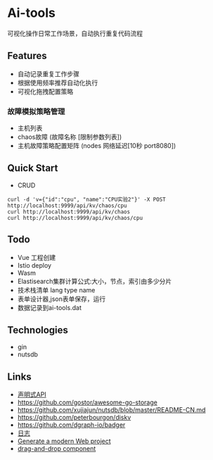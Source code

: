 # Ai-tools
可视化操作日常工作场景，自动执行重复代码流程

## Features
- 自动记录重复工作步骤
- 根据使用频率推荐自动化执行
- 可视化拖拽配置策略
### 故障模拟策略管理
- 主机列表
- chaos故障 (故障名称 [限制参数列表])
- 主机故障策略配置矩阵 (nodes 网络延迟[10秒 port8080])

## Quick Start
- CRUD
``` 
curl -d 'v={"id":"cpu", "name":"CPU实验2"}' -X POST http://localhost:9999/api/kv/chaos/cpu
curl http://localhost:9999/api/kv/chaos
curl http://localhost:9999/api/kv/chaos/cpu
```
## Todo
- Vue 工程创建
- Istio deploy
- Wasm
- Elastisearch集群计算公式:大小，节点，索引由多少分片
- 技术栈清单 lang type name
- 表单设计器,json表单保存，运行
- 数据记录到ai-tools.dat

## Technologies
- gin
- nutsdb

## Links 
- [声明式API](https://skyao.io/learning-cloudnative/declarative)
- https://github.com/gostor/awesome-go-storage
- https://github.com/xujiajun/nutsdb/blob/master/README-CN.md
- https://github.com/peterbourgon/diskv
- https://github.com/dgraph-io/badger
- [日志](github.com/sirupsen/logrus)
- [Generate a modern Web project](https://github.com/Shpota/goxygen)
- [drag-and-drop component](https://github.com/SortableJS/Vue.Draggable)

